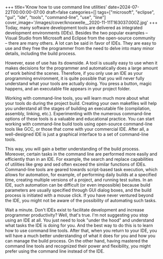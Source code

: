 +++
title='Know how to use command line utilities'
date=2024-07-22T00:00:00-07:00
draft=false
categories=[]
tags=["microsoft", "eclipse", "gui", "ide", "tools", "command-line", "use", "line"]
cover_image='/images/cover/knoxwelle__2020-11-11T163037.000Z.jpg'
+++
Today, many software development tools are delivered as integrated development environments (IDEs). Besides the two popular examples – Visual Studio from Microsoft and Eclipse from the open-source community – there are many others. A lot can be said in favor of IDEs. They are easy to use and they free the programmer from the need to delve into many minor details, including the build process.

However, ease of use has its downside. A tool is usually easy to use when it makes decisions for the programmer and automatically does a large amount of work behind the scenes. Therefore, if you only use an IDE as your programming environment, it is quite possible that you will never fully understand what your tools are actually doing. You press a button, magic happens, and an executable file appears in your project folder.

Working with command-line tools, you will learn much more about what your tools do during the project build. Creating your own makefiles will help you understand all the stages of building an executable file (compilation, assembly, linking, etc.). Experimenting with the numerous command-line options of these tools is a valuable and educational practice. You can start working with command-line build tools using open-source command-line tools like GCC, or those that come with your commercial IDE. After all, a well-designed IDE is just a graphical interface to a set of command-line tools.

This way, you will gain a better understanding of the build process. Moreover, certain tasks in the command line are performed more easily and efficiently than in an IDE. For example, the search and replace capabilities of utilities like grep and sed often exceed the similar functions of IDEs. Command-line tools are geared towards script-based task execution, which allows for automation, for example, of performing daily builds at a specified time, creating multiple versions of a project, and running test suites. In an IDE, such automation can be difficult (or even impossible) because build parameters are usually specified through GUI dialog boxes, and the build process is initiated with a mouse click. If you have never ventured beyond the IDE, you might not be aware of the possibility of automating such tasks.

Wait a minute. Don't IDEs exist to facilitate development and increase programmer productivity? Well, that's true. I'm not suggesting you stop using an IDE at all. You just need to look "under the hood" and understand what tasks the IDE is doing for you. And the best way to do this is to learn how to use command line tools. After that, when you return to your IDE, you will have a much better understanding of what it does for you and how you can manage the build process. On the other hand, having mastered the command line tools and recognized their power and flexibility, you might prefer using the command line instead of the IDE.
